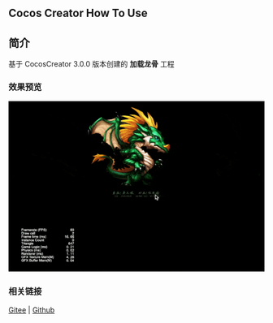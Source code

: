 ## Cocos Creator How To Use

## 简介

基于 CocosCreator 3.0.0 版本创建的 **加载龙骨** 工程

### 效果预览
![image](../../gif/202203/2022030401.gif)

### 相关链接
[Gitee](https://gitee.com/mirrors_cocos-creator/test-cases-3d/tree/v3.0/assets/cases/dragonbones) | [Github](https://github.com/cocos-creator/test-cases-3d/tree/v3.0/assets/cases/dragonbones)